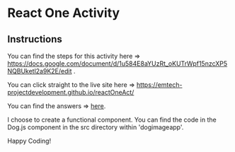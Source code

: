 # React One Activity
## Instructions

You can find the steps for this activity here => https://docs.google.com/document/d/1u584E8aYUzRt_oKUTrWpf15nzcXP5NQBUketl2a9K2E/edit .

You can click straight to the live site here => https://emtech-projectdevelopment.github.io/reactOneAct/

You can find the answers => [here](https://github.com/workForClass/reactdebrief1ans).

I choose to create a functional component. You can find the code in the Dog.js component in the src directory within 'dogimageapp'.

Happy Coding!
